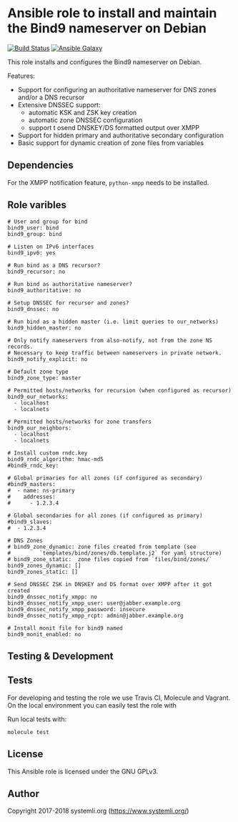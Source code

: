 # Ansible role to install and maintain the Bind9 nameserver on Debian

[![Build Status](https://travis-ci.org/systemli/ansible-role-bind9.svg?branch=master)](https://travis-ci.org/systemli/ansible-role-bind9) [![Ansible Galaxy](http://img.shields.io/badge/ansible--galaxy-bind9-blue.svg)](https://galaxy.ansible.com/systemli/bind9/)

This role installs and configures the Bind9 nameserver on Debian.

Features:
* Support for configuring an authoritative nameserver for DNS zones and/or
  a DNS recursor
* Extensive DNSSEC support:
  * automatic KSK and ZSK key creation
  * automatic zone DNSSEC configuration
  * support t osend DNSKEY/DS formatted output over XMPP
* Support for hidden primary and authoritative secondary configuration
* Basic support for dynamic creation of zone files from variables

## Dependencies

For the XMPP notification feature, `python-xmpp` needs to be installed.

## Role varibles

```
# User and group for bind
bind9_user: bind
bind9_group: bind

# Listen on IPv6 interfaces
bind9_ipv6: yes

# Run bind as a DNS recursor?
bind9_recursor: no

# Run bind as authoritative nameserver?
bind9_authoritative: no

# Setup DNSSEC for recursor and zones?
bind9_dnssec: no

# Run bind as a hidden master (i.e. limit queries to our_networks)
bind9_hidden_master: no

# Only notify nameservers from also-notify, not from the zone NS records.
# Necessary to keep traffic between nameservers in private network.
bind9_notify_explicit: no

# Default zone type
bind9_zone_type: master

# Permitted hosts/networks for recursion (when configured as recursor)
bind9_our_networks:
  - localhost
  - localnets

# Permitted hosts/networks for zone transfers
bind9_our_neighbors:
  - localhost
  - localnets

# Install custom rndc.key
bind9_rndc_algorithm: hmac-md5
#bind9_rndc_key:

# Global primaries for all zones (if configured as secondary)
#bind9_masters:
#  - name: ns-primary
#    addresses:
#      - 1.2.3.4

# Global secondaries for all zones (if configured as primary)
#bind9_slaves:
#  - 1.2.3.4

# DNS Zones
# bind9_zone_dynamic: zone files created from template (see
#         `templates/bind/zones/db.template.j2` for yaml structure)
# bind9_zone_static:  zone files copied from `files/bind/zones/`
bind9_zones_dynamic: []
bind9_zones_static: []

# Send DNSSEC ZSK in DNSKEY and DS format over XMPP after it got created
bind9_dnssec_notify_xmpp: no
bind9_dnssec_notify_xmpp_user: user@jabber.example.org
bind9_dnssec_notify_xmpp_password: insecure
bind9_dnssec_notify_xmpp_rcpt: admin@jabber.example.org

# Install monit file for bind9 named
bind9_monit_enabled: no
```

Testing & Development
---------------------

Tests
-----

For developing and testing the role we use Travis CI, Molecule and Vagrant. On the local environment you can easily test the role with

Run local tests with:

```
molecule test 
```

## License

This Ansible role is licensed under the GNU GPLv3.

## Author

Copyright 2017-2018 systemli.org (https://www.systemli.org/)
